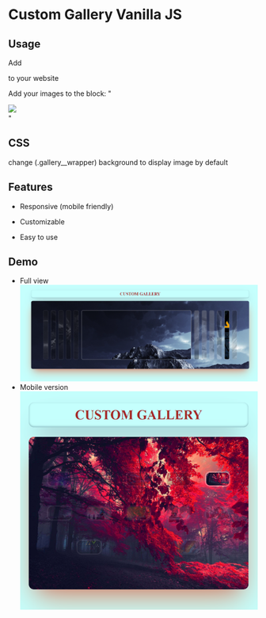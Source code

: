 
# Custom Gallery Vanilla JS



## Usage

Add 
***<div id="gallery" class="gallery__wrapper">***
 to your website 

Add your images to the block: 
"<div class="gallery__item"><img src="YOUR_IMAGE"></div>"
 
## CSS

 change (.gallery__wrapper) background to display image by default


## Features

* Responsive (mobile friendly)

* Customizable

* Easy to use


## Demo




* Full view
![Logo](https://github.com/starsetphenomenon/custom-gallery/blob/main/images/demo1.png?raw=true)
* Mobile version
![Logo](https://github.com/starsetphenomenon/custom-gallery/blob/main/images/demo2.png?raw=true)

